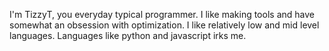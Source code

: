 I'm TizzyT, you everyday typical programmer.
I like making tools and have somewhat an obsession with optimization.
I like relatively low and mid level languages.
Languages like python and javascript irks me.
